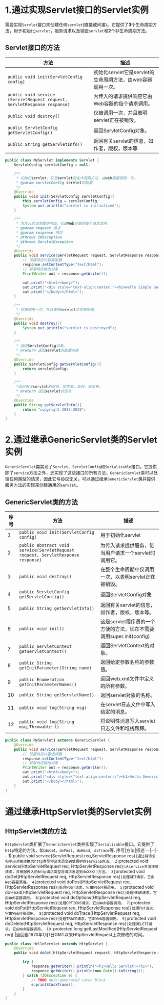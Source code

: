 # 1.通过实现Servlet接口的Servlet实例
需要实现`Servlet`接口来创建任何`servlet`(直接或间接)。它提供了**3**个生命周期方法，用于初始化`servlet`，服务请求以及销毁`servlet`和**2**个非生命周期方法。
## Servlet接口的方法
方法|描述|
---------|-------|
`public void init(ServletConfig config)`|初始化servlet它是servlet的生命周期方法，由web容器调用一次。
`public void service (ServletRequest request, ServletResponse response)`|为传入的请求提供响应它由Web容器的每个请求调用。
`public void destroy()`|仅被调用一次，并且表明servlet正在被销毁。
`public ServletConfig getServletConfig()`|返回ServletConfig对象。
`public String getServletInfo()`|返回有关servlet的信息，如作者，版权，版本等
~~~java
public class MyServlet implements Servlet {
    ServletConfig servletConfig = null;

    /**
     * 初始化servlet，它是servlet的生命周期方法，由web容器调用一次。
     * @param servletConfig servlet的配置
     */
    @Override
    public void init(ServletConfig servletConfig){
        this.servletConfig = servletConfig;
        System.out.println("servlet is initialized");
    }

    /**
     * 为传入的请求提供响应。它由Web容器的每个请求调用。
     * @param request 请求
     * @param response 响应
     * @throws IOException
     * @throws ServletException
     */
    @Override
    public void service(ServletRequest request, ServletResponse response) throws IOException, ServletException {
        // 设置响应内容类型器
        response.setContentType("text/html");
        // 获取响应输出对象
        PrintWriter out = response.getWriter();

        out.print("<html><body>");
        out.print("<div style='text-align:center;'><h1>Hello Simple Servlet</h1></div>");
        out.print("</body></html>");
    }

    /**
     * 仅被调用一次，并且表明servlet正在被销毁。
     */
    @Override
    public void destroy(){
        System.out.println("servlet is destroyed");
    }

    /**
     * 返回ServletConfig对象。
     * @return 返回servlet的配置对象
     */
    @Override
    public ServletConfig getServletConfig(){
        return servletConfig;
    }

    /**
     *返回有关servlet的信息，如作者，版权，版本等。
     * @return 返回servlet的信息
     */
    @Override
    public String getServletInfo(){
        return "copyright 2012-2020";
    }
}
~~~
# 2.通过继承GenericServlet类的Servlet实例
`GenericServlet`类实现了`Servlet`，`ServletConfig`和`Serializable`接口。它提供除了`service`方法之外，还实现了这些接口的所有方法。`GenericServlet`类可以处理任何类型的请求，因此它与协议无关。可以通过继承`GenericServlet`类并提供服务方法的实现来创建通用的`servlet`。

## GenericServlet类的方法
序号|方法|描述
--|--|--
1|`public void init(ServletConfig config)`|用于初始化servlet
2|`public abstract void service(ServletRequest request, ServletResponse response)`|为传入请求提供服务，每当用户请求一个servlet时调用它。
3|`public void destroy()`|在整个生命周期中仅调用一次，以表明servlet正在被销毁。
4|`public ServletConfig getServletConfig()`|返回ServletConfig对象
5|`public String getServletInfo()`|返回有关servlet的信息，如作者，版权，版本等。
6|`public void init()`|这是servlet程序员的一个方便的方法，现在不需要调用super.init(config)
7|`public ServletContext getServletContext()`|返回ServletContext的对象。
8|`public String getInitParameter(String name)`|返回给定参数名称的参数值。
9|`public Enumeration getInitParameterNames()`|返回web.xml文件中定义的所有参数。
10|`public String getServletName()`|返回servlet对象的名称。
11|`public void log(String msg)`|在servlet日志文件中写入给定的消息。
12|`public void log(String msg,Throwable t)`|将说明性消息写入servlet日志文件和堆栈跟踪。

~~~java
public class MyServlet1 extends GenericServlet {
    @Override
    public void service(ServletRequest request, ServletResponse response) throws IOException, ServletException {
        // 设置响应内容选择器
        response.setContentType("text/html");
        // 获取响应输出对象
        PrintWriter out = response.getWriter();
        out.print("<html><body>");
        out.print("<div style=\"text-align:center;\"><h1>Hello Generic Servlet</h1></div>");
        out.print("</body></html>");
    }
}
~~~

# 通过继承HttpServlet类的Servlet实例
## HttpServlet类的方法
`HttpServlet`类扩展了`GenericServlet`类并实现了`Serializable`接口。它提供了`http`特定的方法，如:`doGe`t，`doPost`，`doHead`，`doTrace`等.
序号|方法|描述
--|--|--
1|'public void service(ServletRequest req,ServletResponse res)`|通过将请求和响应对象转换为http类型将请求调度到受保护的service方法。
2|`protected void service(HttpServletRequest req, HttpServletResponse res)`|从service方法接收请求，并根据传入的http请求类型将请求发送到doXXX()方法。
3|`protected void doGet(HttpServletRequest req, HttpServletResponse res)`|处理GET请求，它由Web容器调用。
4|`protected void doPost(HttpServletRequest req, HttpServletResponse res)`|处理POST请求，它由Web容器调用。
5|`protected void doHead(HttpServletRequest req, HttpServletResponse res)`|处理HEAD请求，它由Web容器调用。
6|`protected void doOptions(HttpServletRequest req, HttpServletResponse res)`|处理OPTIONS请求，它由Web容器调用。
7|`protected void doPut(HttpServletRequest req, HttpServletResponse res)`|处理PUT请求，它由Web容器调用。
8|`protected void doTrace(HttpServletRequest req, HttpServletResponse res)`|处理TRACE请求，它由Web容器调用。
9|`protected void doDelete(HttpServletRequest req, HttpServletResponse res)`|处理DELETE请求，它由Web容器调用。
10|`protected long getLastModified(HttpServletRequest req)`|返回自1970年1月1日GMT以来HttpServletRequest上次修改的时间。

~~~java
public class HelloServlet extends HttpServlet {
    @Override
    public void doGet(HttpServletRequest request, HttpServletResponse response){

        try {
            response.getWriter().println("<h1>Hello Servlet!</h1>");
            response.getWriter().println(new Date().toString());
        } catch (IOException e) {
            // TODO Auto-generated catch block
            e.printStackTrace();
        }
    }
}
~~~

